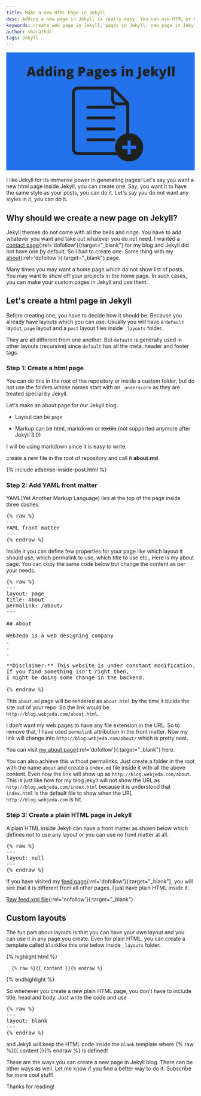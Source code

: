 ```yaml
---
title: Make a new HTML Page in Jekyll
desc: Adding a new page in Jekyll is really easy. You can use HTML or Markdown for markup. Learn how to create a page in Jekyll and how to manipulate the URL. We will be creating a blank layout for plain html pages. Create contact page, about page, archive page and more on Jekyll using this method.
keywords: create web page in Jekyll, pages in Jekyll, new page in Jekyll
author: sharathdt
tags: Jekyll
---
```


<img alt="Creating pages in Jekyll" title="Make a new html page in Jekyll" itemprop="thumbnailUrl" src="/images/how-to-add-pages-in-jekyll.jpg">

I like Jekyll for its immense power in generating pages! Let's say you want a new html page inside Jekyll, you can create one. Say, you want it to have the same style as your posts, you can do it. Let's say you do not want any styles in it, you can do it. 

## Why should we create a new page on Jekyll?

Jekyll themes do not come with all the bells and rings. You have to add whatever you want and take out whatever you do not need. I wanted a [contact page](/contact/){:rel='dofollow'}{:target="_blank"} for my blog and Jekyll did not have one by default. So I had to create one. Same thing with my [about](/about/){:rel='dofollow'}{:target="_blank"} page.

Many times you may want a home page which do not show list of posts. You may want to show off your projects in the home page. In such cases, you can make your custom pages in Jekyll and use them.


## Let's create a html page in Jekyll

Before creating one, you have to decide how it should be. Because you already have layouts which you can use. Usually you will have a ```default``` layout, ```page``` layout and a ```post``` layout files inside ```_layouts``` folder.

They are all different from one another. But ```default``` is generally used in other layouts (recursive) since ```default``` has all the meta, header and footer tags.

### Step 1: Create a html page 

You can do this in the root of the repository or inside a custom folder, but do not use the folders whose names start with an ```_underscore``` as they are treated special by Jekyll.

Let's make an about page for our Jekyll blog.

* Layout can be ```page```

* Markup can be html, markdown or <strike>textile</strike> (not supported anymore after Jekyll 3.0)

I will be using markdown since it is easy to write.

create a new file in the root of repository and call it **about.md**

{% include adsense-inside-post.html %}
### Step 2: Add YAML front matter
YAML(Yet Another Markup Language) lies at the top of the page inside three dashes.
<pre>
{% raw %}
---
YAML front matter
---
{% endraw %}
</pre>
Inside it you can define few properties for your page like which layout it should use, which permalink to use, which title to use etc.,
Here is my about page. You can copy the same code below but change the content as per your needs.

<pre>
{% raw %}
---
layout: page
title: About
permalink: /about/
---

## About

WebJeda is a web designing company 
.
.
.

**Disclaimer:** This website is under constant modification. 
If you find something isn't right then,
I might be doing some change in the backend.

{% endraw %}
</pre>

This ```about.md``` page will be rendered as ```about.html``` by the time it builds the site out of your repo. So the link would be
```http://blog.webjeda.com/about.html```.


I don't want my web pages to have any file extension in the URL. So to remove that, I have used ```permalink``` attribution in the front matter. Now my link will change into ```http://blog.webjeda.com/about/``` which is pretty neat.

You can visit [my about page](/about/){:rel='dofollow'}{:target="_blank"} here.

You can also achieve this without permalinks. Just create a folder in the root with the name ```about``` and create a ```index.md``` file inside it with all the above content. Even now the link will show up as ```http://blog.webjeda.com/about```. This is just like how for my blog jekyll will not show the URL as ```http://blog.webjeda.com/index.html``` because it is understood that ```index.html``` is the default file to show when the URL ```http://blog.webjeda.com``` is hit.


### Step 3: Create a plain HTML page in Jekyll

A plain HTML inside Jekyll can have a front matter as shown below which defines not to use any layout or you can use no front matter at all.

<pre>
{% raw %}
---
layout: null
---
{% endraw %}
</pre>

If you have visited my [feed page](/atom.xml){:rel='dofollow'}{:target="_blank"}, you will see that it is different from all other pages. I just have plain HTML inside it. 

[Raw feed.xml file](https://raw.githubusercontent.com/sharu725/emerald/gh-pages/atom.xml){:rel='nofollow'}{:target="_blank"}


## Custom layouts

The fun part about layouts is that you can have your own layout and you can use it in any page you create. Even for plain HTML, you can create a template called ```blank```like this one below inside ```_layouts``` folder.

{% highlight html %}
<!DOCTYPE html>
<html lang="en">
<head>
    <meta charset="UTF-8">
    <title>Some Title</title>
</head>
<body>
    
      {% raw %}{{ content }}{% endraw %}
    
</body>
</html>

{% endhighlight %}

So whenever you create a new plain HTML page, you don't have to include title, head and body. Just write the code and use

<pre>
{% raw %}
---
layout: blank
---
{% endraw %}
</pre> 

and Jekyll will keep the HTML code inside the ```blank``` template where {% raw %}{{ content }}{% endraw %} is defined!


These are the ways you can create a new page in Jekyll blog. There can be other ways as well. Let me know if you find a better way to do it. Subscribe for more cool stuff!

Thanks for reading!